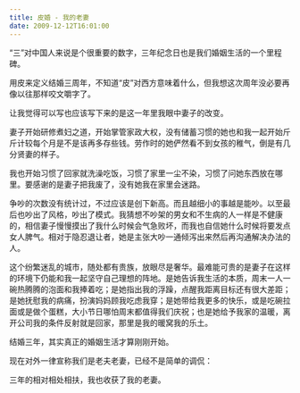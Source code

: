 ```yaml
---
title: 皮婚 - 我的老妻
date: 2009-12-12T16:01:00
---
```


“三”对中国人来说是个很重要的数字，三年纪念日也是我们婚姻生活的一个里程碑。
<!--more-->

用皮来定义结婚三周年，不知道“皮”对西方意味着什么，但我想这次周年没必要再像以往那样咬文嚼字了。

让我觉得可以写也应该写下来的是这一年里我眼中妻子的改变。

妻子开始研修煮妇之道，开始掌管家政大权，没有储蓄习惯的她也和我一起开始斤斤计较每个月是不是该再多存些钱。劳作时的她俨然看不到女孩的稚气，倒是有几分贤妻的样子。

我也开始习惯了回家就洗澡吃饭，习惯了家里一尘不染，习惯了问她东西放在哪里。要感谢的是妻子把我废了，没有她我在家里会迷路。

争吵的次数没有统计过，不过应该是创下新高。而且越细小的事越是能吵。以至最后也吵出了风格，吵出了模式。我猜想不吵架的男女和不生病的人一样是不健康的，相信妻子慢慢摸出了我什么时候会气急败坏，而我也自信她什么时候将要发点女人脾气。相对于隐忍退让者，她是主张大吵一通倾泻出来然后再沟通解决办法的人。

这个纷繁迷乱的城市，随处都有贵族，放眼尽是奢华。最难能可贵的是妻子在这样的环境下仍能和我一起坚守自己理想的阵地。是她告诉我生活的本质，周末一人一碗热腾腾的泡面和我捧着吃；是她指出我的浮躁，点醒我距离目标还有很大差距；是她抚慰我的病痛，扮演妈妈顾我吃虑我穿；是她带给我更多的快乐，或是吃碗拉面或是做个蛋糕，大小节日哪怕周末都值得我们庆祝；也是她给予我家的温暖，离开公司我的条件反射就是回家，那里是我的暖窝我的乐土。

结婚三年，其实真正的婚姻生活才算刚刚开始。

现在对外一律宣称我们是老夫老妻，已经不是简单的调侃：

三年的相对相处相扶，我也收获了我的老妻。

